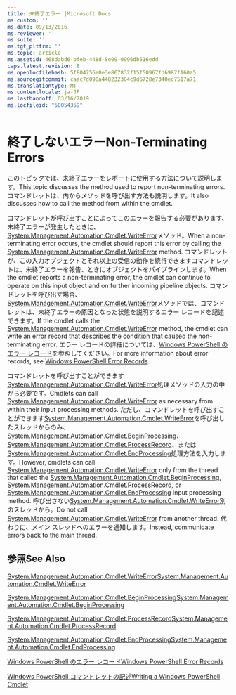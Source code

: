 ```yaml
---
title: 未終了エラー |Microsoft Docs
ms.custom: ''
ms.date: 09/13/2016
ms.reviewer: ''
ms.suite: ''
ms.tgt_pltfrm: ''
ms.topic: article
ms.assetid: 468dabd6-bfeb-448d-8e09-0996db516edd
caps.latest.revision: 8
ms.openlocfilehash: 5f804756e0e3e867832f15f50967fd6987f160a5
ms.sourcegitcommit: caac7d098a448232304c9d6728e7340ec7517a71
ms.translationtype: MT
ms.contentlocale: ja-JP
ms.lasthandoff: 03/16/2019
ms.locfileid: "58054359"
---
```

# <a name="non-terminating-errors"></a><span data-ttu-id="c7210-102">終了しないエラー</span><span class="sxs-lookup"><span data-stu-id="c7210-102">Non-Terminating Errors</span></span>

<span data-ttu-id="c7210-103">このトピックでは、未終了エラーをレポートに使用する方法について説明します。</span><span class="sxs-lookup"><span data-stu-id="c7210-103">This topic discusses the method used to report non-terminating errors.</span></span> <span data-ttu-id="c7210-104">コマンドレットは、内からメソッドを呼び出す方法も説明します。</span><span class="sxs-lookup"><span data-stu-id="c7210-104">It also discusses how to call the method from within the cmdlet.</span></span>

<span data-ttu-id="c7210-105">コマンドレットが呼び出すことによってこのエラーを報告する必要があります、未終了エラーが発生したときに、 [System.Management.Automation.Cmdlet.WriteError](/dotnet/api/System.Management.Automation.Cmdlet.WriteError)メソッド。</span><span class="sxs-lookup"><span data-stu-id="c7210-105">When a non-terminating error occurs, the cmdlet should report this error by calling the [System.Management.Automation.Cmdlet.WriteError](/dotnet/api/System.Management.Automation.Cmdlet.WriteError) method.</span></span> <span data-ttu-id="c7210-106">コマンドレットが、この入力オブジェクトとそれ以上の受信の動作を続行できますコマンドレットは、未終了エラーを報告、ときにオブジェクトをパイプラインします。</span><span class="sxs-lookup"><span data-stu-id="c7210-106">When the cmdlet reports a non-terminating error, the cmdlet can continue to operate on this input object and on further incoming pipeline objects.</span></span> <span data-ttu-id="c7210-107">コマンドレットを呼び出す場合、 [System.Management.Automation.Cmdlet.WriteError](/dotnet/api/System.Management.Automation.Cmdlet.WriteError)メソッドでは、コマンドレットは、未終了エラーの原因となった状態を説明するエラー レコードを記述できます。</span><span class="sxs-lookup"><span data-stu-id="c7210-107">If the cmdlet calls the [System.Management.Automation.Cmdlet.WriteError](/dotnet/api/System.Management.Automation.Cmdlet.WriteError) method, the cmdlet can write an error record that describes the condition that caused the non-terminating error.</span></span> <span data-ttu-id="c7210-108">エラー レコードの詳細については、[Windows PowerShell のエラー レコード](./windows-powershell-error-records.md)を参照してください。</span><span class="sxs-lookup"><span data-stu-id="c7210-108">For more information about error records, see [Windows PowerShell Error Records](./windows-powershell-error-records.md).</span></span>

<span data-ttu-id="c7210-109">コマンドレットを呼び出すことができます[System.Management.Automation.Cmdlet.WriteError](/dotnet/api/System.Management.Automation.Cmdlet.WriteError)処理メソッドの入力の中から必要です。</span><span class="sxs-lookup"><span data-stu-id="c7210-109">Cmdlets can call [System.Management.Automation.Cmdlet.WriteError](/dotnet/api/System.Management.Automation.Cmdlet.WriteError) as necessary from within their input processing methods.</span></span> <span data-ttu-id="c7210-110">ただし、コマンドレットを呼び出すことができます[System.Management.Automation.Cmdlet.WriteError](/dotnet/api/System.Management.Automation.Cmdlet.WriteError)を呼び出したスレッドからのみ、 [System.Management.Automation.Cmdlet.BeginProcessing](/dotnet/api/System.Management.Automation.Cmdlet.BeginProcessing)、 [System.Management.Automation.Cmdlet.ProcessRecord](/dotnet/api/System.Management.Automation.Cmdlet.ProcessRecord)、または[System.Management.Automation.Cmdlet.EndProcessing](/dotnet/api/System.Management.Automation.Cmdlet.EndProcessing)処理方法を入力します。</span><span class="sxs-lookup"><span data-stu-id="c7210-110">However, cmdlets can call [System.Management.Automation.Cmdlet.WriteError](/dotnet/api/System.Management.Automation.Cmdlet.WriteError) only from the thread that called the [System.Management.Automation.Cmdlet.BeginProcessing](/dotnet/api/System.Management.Automation.Cmdlet.BeginProcessing), [System.Management.Automation.Cmdlet.ProcessRecord](/dotnet/api/System.Management.Automation.Cmdlet.ProcessRecord), or [System.Management.Automation.Cmdlet.EndProcessing](/dotnet/api/System.Management.Automation.Cmdlet.EndProcessing) input processing method.</span></span> <span data-ttu-id="c7210-111">呼び出さない[System.Management.Automation.Cmdlet.WriteError](/dotnet/api/System.Management.Automation.Cmdlet.WriteError)別のスレッドから。</span><span class="sxs-lookup"><span data-stu-id="c7210-111">Do not call [System.Management.Automation.Cmdlet.WriteError](/dotnet/api/System.Management.Automation.Cmdlet.WriteError) from another thread.</span></span> <span data-ttu-id="c7210-112">代わりに、メイン スレッドへのエラーを通知します。</span><span class="sxs-lookup"><span data-stu-id="c7210-112">Instead, communicate errors back to the main thread.</span></span>

## <a name="see-also"></a><span data-ttu-id="c7210-113">参照</span><span class="sxs-lookup"><span data-stu-id="c7210-113">See Also</span></span>

[<span data-ttu-id="c7210-114">System.Management.Automation.Cmdlet.WriteError</span><span class="sxs-lookup"><span data-stu-id="c7210-114">System.Management.Automation.Cmdlet.WriteError</span></span>](/dotnet/api/System.Management.Automation.Cmdlet.WriteError)

[<span data-ttu-id="c7210-115">System.Management.Automation.Cmdlet.BeginProcessing</span><span class="sxs-lookup"><span data-stu-id="c7210-115">System.Management.Automation.Cmdlet.BeginProcessing</span></span>](/dotnet/api/System.Management.Automation.Cmdlet.BeginProcessing)

[<span data-ttu-id="c7210-116">System.Management.Automation.Cmdlet.ProcessRecord</span><span class="sxs-lookup"><span data-stu-id="c7210-116">System.Management.Automation.Cmdlet.ProcessRecord</span></span>](/dotnet/api/System.Management.Automation.Cmdlet.ProcessRecord)

[<span data-ttu-id="c7210-117">System.Management.Automation.Cmdlet.EndProcessing</span><span class="sxs-lookup"><span data-stu-id="c7210-117">System.Management.Automation.Cmdlet.EndProcessing</span></span>](/dotnet/api/System.Management.Automation.Cmdlet.EndProcessing)

[<span data-ttu-id="c7210-118">Windows PowerShell のエラー レコード</span><span class="sxs-lookup"><span data-stu-id="c7210-118">Windows PowerShell Error Records</span></span>](./windows-powershell-error-records.md)

[<span data-ttu-id="c7210-119">Windows PowerShell コマンドレットの記述</span><span class="sxs-lookup"><span data-stu-id="c7210-119">Writing a Windows PowerShell Cmdlet</span></span>](./writing-a-windows-powershell-cmdlet.md)
